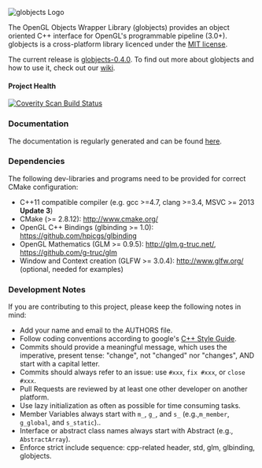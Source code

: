 ![globjects Logo](https://github.com/hpicgs/globjects/blob/master/globjects-logo.png "globjects")

The OpenGL Objects Wrapper Library (globjects) provides an object oriented C++ interface for OpenGL's programmable pipeline (3.0+).
globjects is a cross-platform library licenced under the [MIT license](http://opensource.org/licenses/MIT).

The current release is [globjects-0.4.0](https://github.com/hpicgs/globjects/releases/tag/v0.4.0).
To find out more about globjects and how to use it, check out our [wiki](https://github.com/hpicgs/globjects/wiki).

#### Project Health
<a href="https://scan.coverity.com/projects/2005">
  <img alt="Coverity Scan Build Status"
       src="https://scan.coverity.com/projects/2005/badge.svg"/>
</a>


### Documentation

The documentation is regularly generated and can be found [here](http://libglow.org/doxygen-master).


### Dependencies

The following dev-libraries and programs need to be provided for correct CMake configuration:
* C++11 compatible compiler (e.g. gcc >=4.7, clang >=3.4, MSVC >= 2013 **Update 3**)
* CMake (>= 2.8.12): http://www.cmake.org/
* OpenGL C++ Bindings (glbinding >= 1.0): https://github.com/hpicgs/glbinding
* OpenGL Mathematics (GLM >= 0.9.5): http://glm.g-truc.net/, https://github.com/g-truc/glm
* Window and Context creation (GLFW >= 3.0.4): http://www.glfw.org/ (optional, needed for examples)


### Development Notes

If you are contributing to this project, please keep the following notes in mind:
* Add your name and email to the AUTHORS file.
* Follow coding conventions according to google's [C++ Style Guide](http://google-styleguide.googlecode.com/svn/trunk/cppguide.xml).
* Commits should provide a meaningful  message, which uses the imperative, present tense: "change", not "changed" nor "changes", AND start with a capital letter.
* Commits should always refer to an issue: use ```#xxx```, ```fix #xxx```, or ```close #xxx```.
* Pull Requests are reviewed by at least one other developer on another platform.
* Use lazy initialization as often as possible for time consuming tasks.
* Member Variables always start with ```m_```, ```g_```, and ```s_``` (e.g.,```m_member```, ```g_global```, and ```s_static```)..
* Interface or abstract class names always start with Abstract (e.g., ```AbstractArray```).
* Enforce strict include sequence: cpp-related header, std, glm, glbinding, globjects.
